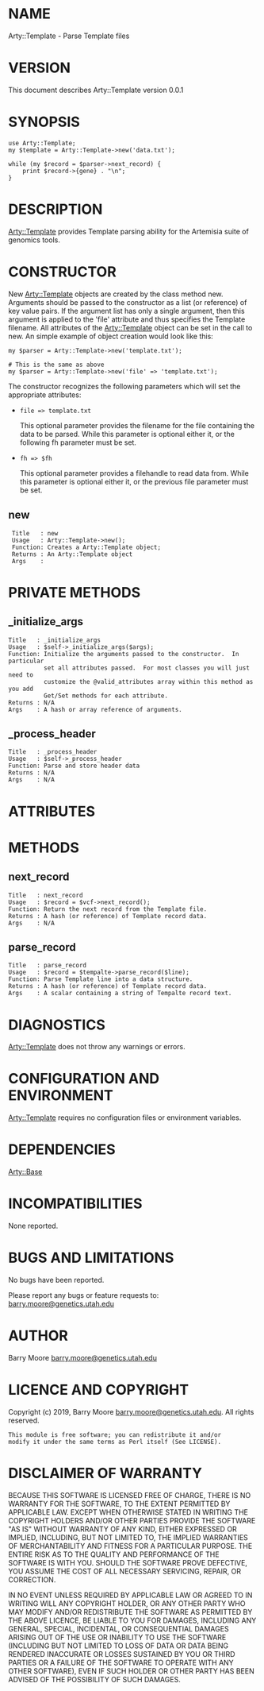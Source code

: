 # NAME

Arty::Template - Parse Template files

# VERSION

This document describes Arty::Template version 0.0.1

# SYNOPSIS

    use Arty::Template;
    my $template = Arty::Template->new('data.txt');

    while (my $record = $parser->next_record) {
        print $record->{gene} . "\n";
    }

# DESCRIPTION

[Arty::Template](https://metacpan.org/pod/Arty::Template) provides Template parsing ability for the Artemisia suite
of genomics tools.

# CONSTRUCTOR

New [Arty::Template](https://metacpan.org/pod/Arty::Template) objects are created by the class method new.
Arguments should be passed to the constructor as a list (or reference)
of key value pairs.  If the argument list has only a single argument,
then this argument is applied to the 'file' attribute and thus
specifies the Template filename.  All attributes of the [Arty::Template](https://metacpan.org/pod/Arty::Template)
object can be set in the call to new. An simple example of object
creation would look like this:

    my $parser = Arty::Template->new('template.txt');

    # This is the same as above
    my $parser = Arty::Template->new('file' => 'template.txt');

The constructor recognizes the following parameters which will set the
appropriate attributes:

- `file => template.txt`

    This optional parameter provides the filename for the file containing
    the data to be parsed. While this parameter is optional either it, or
    the following fh parameter must be set.

- `fh => $fh`

    This optional parameter provides a filehandle to read data from. While
    this parameter is optional either it, or the previous file parameter
    must be set.

## new

     Title   : new
     Usage   : Arty::Template->new();
     Function: Creates a Arty::Template object;
     Returns : An Arty::Template object
     Args    :

# PRIVATE METHODS

## \_initialize\_args

    Title   : _initialize_args
    Usage   : $self->_initialize_args($args);
    Function: Initialize the arguments passed to the constructor.  In particular
              set all attributes passed.  For most classes you will just need to
              customize the @valid_attributes array within this method as you add
              Get/Set methods for each attribute.
    Returns : N/A
    Args    : A hash or array reference of arguments.

## \_process\_header

    Title   : _process_header
    Usage   : $self->_process_header
    Function: Parse and store header data
    Returns : N/A
    Args    : N/A

# ATTRIBUTES

# METHODS

## next\_record

    Title   : next_record
    Usage   : $record = $vcf->next_record();
    Function: Return the next record from the Template file.
    Returns : A hash (or reference) of Template record data.
    Args    : N/A

## parse\_record

    Title   : parse_record
    Usage   : $record = $tempalte->parse_record($line);
    Function: Parse Template line into a data structure.
    Returns : A hash (or reference) of Template record data.
    Args    : A scalar containing a string of Tempalte record text.

# DIAGNOSTICS

[Arty::Template](https://metacpan.org/pod/Arty::Template) does not throw any warnings or errors.

# CONFIGURATION AND ENVIRONMENT

[Arty::Template](https://metacpan.org/pod/Arty::Template) requires no configuration files or environment variables.

# DEPENDENCIES

[Arty::Base](https://metacpan.org/pod/Arty::Base)

# INCOMPATIBILITIES

None reported.

# BUGS AND LIMITATIONS

No bugs have been reported.

Please report any bugs or feature requests to:
barry.moore@genetics.utah.edu

# AUTHOR

Barry Moore <barry.moore@genetics.utah.edu>

# LICENCE AND COPYRIGHT

Copyright (c) 2019, Barry Moore <barry.moore@genetics.utah.edu>.
All rights reserved.

    This module is free software; you can redistribute it and/or
    modify it under the same terms as Perl itself (See LICENSE).

# DISCLAIMER OF WARRANTY

BECAUSE THIS SOFTWARE IS LICENSED FREE OF CHARGE, THERE IS NO WARRANTY
FOR THE SOFTWARE, TO THE EXTENT PERMITTED BY APPLICABLE LAW. EXCEPT
WHEN OTHERWISE STATED IN WRITING THE COPYRIGHT HOLDERS AND/OR OTHER
PARTIES PROVIDE THE SOFTWARE "AS IS" WITHOUT WARRANTY OF ANY KIND,
EITHER EXPRESSED OR IMPLIED, INCLUDING, BUT NOT LIMITED TO, THE
IMPLIED WARRANTIES OF MERCHANTABILITY AND FITNESS FOR A PARTICULAR
PURPOSE. THE ENTIRE RISK AS TO THE QUALITY AND PERFORMANCE OF THE
SOFTWARE IS WITH YOU. SHOULD THE SOFTWARE PROVE DEFECTIVE, YOU ASSUME
THE COST OF ALL NECESSARY SERVICING, REPAIR, OR CORRECTION.

IN NO EVENT UNLESS REQUIRED BY APPLICABLE LAW OR AGREED TO IN WRITING
WILL ANY COPYRIGHT HOLDER, OR ANY OTHER PARTY WHO MAY MODIFY AND/OR
REDISTRIBUTE THE SOFTWARE AS PERMITTED BY THE ABOVE LICENCE, BE LIABLE
TO YOU FOR DAMAGES, INCLUDING ANY GENERAL, SPECIAL, INCIDENTAL, OR
CONSEQUENTIAL DAMAGES ARISING OUT OF THE USE OR INABILITY TO USE THE
SOFTWARE (INCLUDING BUT NOT LIMITED TO LOSS OF DATA OR DATA BEING
RENDERED INACCURATE OR LOSSES SUSTAINED BY YOU OR THIRD PARTIES OR A
FAILURE OF THE SOFTWARE TO OPERATE WITH ANY OTHER SOFTWARE), EVEN IF
SUCH HOLDER OR OTHER PARTY HAS BEEN ADVISED OF THE POSSIBILITY OF SUCH
DAMAGES.
